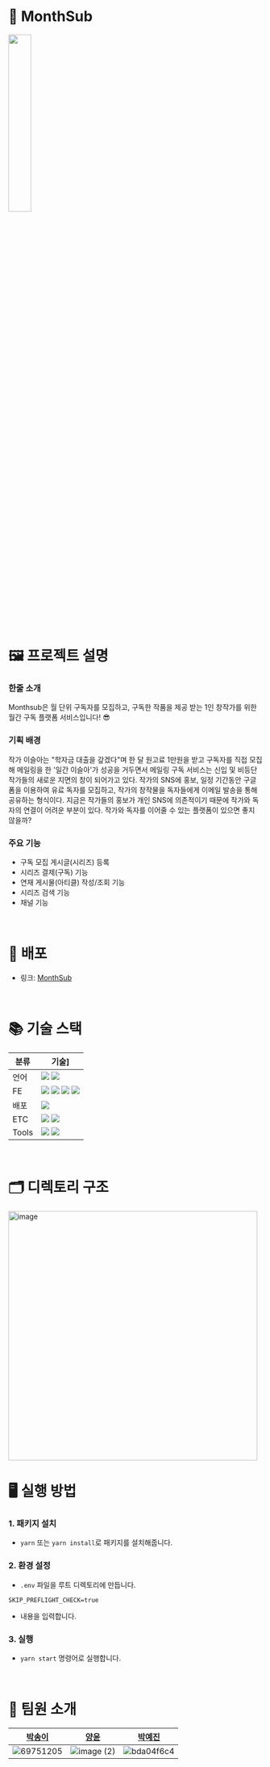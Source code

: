 # 📝 MonthSub
<img width="30%" src="https://user-images.githubusercontent.com/88189402/146893680-0c14334c-4e23-4164-b0e7-04a608b0971b.jpg"/>

</br>

# 🖼 프로젝트 설명

### 한줄 소개
Monthsub은 월 단위 구독자를 모집하고, 구독한 작품을 제공 받는 1인 창작가를 위한 월간 구독 플랫폼 서비스입니다! 😎

### 기획 배경
작가 이슬아는 "학자금 대출을 갚겠다"며 한 달 원고료 1만원을 받고 구독자를 직접 모집해 메일링을 한 '일간 이슬아'가 성공을 거두면서 메일링 구독 서비스는 신입 및 비등단 작가들의 새로운 지면의 창이 되어가고 있다.
작가의 SNS에 홍보, 일정 기간동안 구글 폼을 이용하여 유료 독자를 모집하고, 작가의 창작물을 독자들에게 이메일 발송을 통해 공유하는 형식이다.
지금은 작가들의 홍보가 개인 SNS에 의존적이기 때문에 작가와 독자의 연결이 어려운 부분이 있다. 작가와 독자를 이어줄 수 있는 플랫폼이 있으면 좋지 않을까?

### 주요 기능
- 구독 모집 게시글(시리즈) 등록
- 시리즈 결제(구독) 기능
- 연재 게시물(아티클) 작성/조회 기능
- 시리즈 검색 기능
- 채널 기능

</br>

# 📜 배포

- 링크: [MonthSub](https://monthsub.netlify.app/)

</br>

# 📚 기술 스택

| 분류  | 기술]                                                                                                                                                                                                                                                                                                                                                                                     |
| ----- | ----------------------------------------------------------------------------------------------------------------------------------------------------------------------------------------------------------------------------------------------------------------------------------------------------------------------------------------------------------------------------------------- |
| 언어  | <img src="https://img.shields.io/badge/JavaScript-F7DF1E?style=for-the-badge&logo=JavaScript&logoColor=ffffff"/> <img src="https://img.shields.io/badge/TypeScript-3178C6?style=for-the-badge&logo=TypeScript&logoColor=ffffff"/>                                                                                                                                                                                                                                                                            |
| FE    | <img src="https://img.shields.io/badge/React-61DAFB?style=for-the-badge&logo=React&logoColor=ffffff"/> <img src="https://img.shields.io/badge/Emotion-DB7093?style=for-the-badge&logo=emotion&logoColor=ffffff"/> <img src="https://img.shields.io/badge/Axios-8DD6F9?style=for-the-badge"/> <img src="https://img.shields.io/badge/Craco-9999FF?style=for-the-badge"/> |
| 배포  | <img src="https://img.shields.io/badge/Netlify-00C7B7?style=for-the-badge&logo=Netlify&logoColor=ffffff"/>                                                                                                                                                                                                                                                                                |
| ETC   | <img src="https://img.shields.io/badge/ESLint-4B32C3?style=for-the-badge&logo=ESLint&logoColor=ffffff"/> <img src="https://img.shields.io/badge/Prettier-F7B93E?style=for-the-badge&logo=Prettier&logoColor=ffffff"/>                                                                                                                                                                     |
| Tools | <img src="https://img.shields.io/badge/Jira-0052CC?style=for-the-badge&logo=Jira&logoColor=ffffff"/> <img src="https://img.shields.io/badge/Notion-000000?style=for-the-badge&logo=Notion&logoColor=ffffff"/>                                                                                                                                                                             |

</br>

# 🗂 디렉토리 구조
<img width="494" alt="image" src="https://user-images.githubusercontent.com/81611808/155936129-1eb36e8b-525e-4f5c-9f11-1ee0ab4eeb70.png">

</br>

# 🖥 실행 방법

### 1. 패키지 설치

- `yarn` 또는 `yarn install`로 패키지를 설치해줍니다.

### 2. 환경 설정

- `.env` 파일을 루트 디렉토리에 만듭니다.

```
SKIP_PREFLIGHT_CHECK=true
```

- 내용을 입력합니다.

### 3. 실행

- `yarn start` 명령어로 실행합니다.

</br>

# 🧸 팀원 소개

|                                        [박송이](https://github.com/thddlmy)                                         |                                         [양윤](https://github.com/yyoooon)                                          |                                       [박예진](https://github.com/kokoke414)                                        |
| :-----------------------------------------------------------------------------------------------------------------: | :-----------------------------------------------------------------------------------------------------------------: | :-----------------------------------------------------------------------------------------------------------------: |
| ![69751205](https://user-images.githubusercontent.com/88189402/146892679-4aaaf9b4-1412-4cb9-b49f-65b0d92e3d75.jpeg) | ![image (2)](https://user-images.githubusercontent.com/81611808/155938773-ad5b8169-6468-4d95-9824-b0ca2cfe0306.png) | ![bda04f6c4](https://user-images.githubusercontent.com/88189402/146893012-17507821-c407-4a5b-842e-f93792b3889a.png) |
